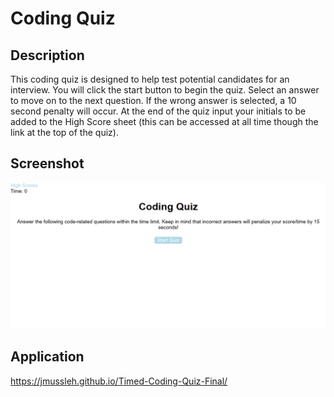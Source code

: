 # Coding Quiz

## Description
This coding quiz is designed to help test potential candidates for an interview. You will click the start button to begin the quiz. Select an answer to move on to the next question. If the wrong answer is selected, a 10 second penalty will occur. At the end of the quiz input your initials to be added to the High Score sheet (this can be accessed at all time though the link at the top of the quiz).

## Screenshot
<img title="Timed Coding Quiz" alt="Screenshot of Timed Coding Quiz" src="assets\Codingquizscreenshot.png">


## Application
https://jmussleh.github.io/Timed-Coding-Quiz-Final/
